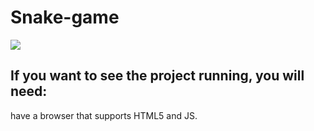 # Snake-game


<img src="https://user-images.githubusercontent.com/81646221/182503363-123d8877-f67c-4dd0-a80f-c83a1cb75868.png">



## If you want to see the project running, you will need:

have a browser that supports HTML5 and JS.
